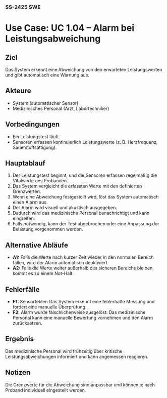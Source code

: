 ### SS-2425 SWE

# Use Case: UC 1.04 – Alarm bei Leistungsabweichung

## Ziel
Das System erkennt eine Abweichung von den erwarteten Leistungswerten und gibt automatisch eine Warnung aus.

## Akteure
- System (automatischer Sensor)
- Medizinisches Personal (Arzt, Labortechniker)

## Vorbedingungen
- Ein Leistungstest läuft.
- Sensoren erfassen kontinuierlich Leistungswerte (z. B. Herzfrequenz, Sauerstoffsättigung).

## Hauptablauf
1. Der Leistungstest beginnt, und die Sensoren erfassen regelmäßig die Vitalwerte des Probanden.
2. Das System vergleicht die erfassten Werte mit den definierten Grenzwerten.
3. Wenn eine Abweichung festgestellt wird, löst das System automatisch einen Alarm aus.
4. Der Alarm wird visuell und akustisch ausgegeben.
5. Dadurch wird das medizinische Personal benachrichtigt und kann eingreifen.
6. Falls notwendig, kann der Test abgebrochen oder eine Anpassung der Belastung vorgenommen werden.

## Alternative Abläufe
- **A1:** Falls die Werte nach kurzer Zeit wieder in den normalen Bereich fallen, wird der Alarm automatisch deaktiviert.
- **A2:** Falls die Werte weiter außerhalb des sicheren Bereichs bleiben, kommt es zu einem Not-Halt.

## Fehlerfälle
- **F1:** Sensorfehler: Das System erkennt eine fehlerhafte Messung und fordert eine manuelle Überprüfung.
- **F2:** Alarm wurde fälschlicherweise ausgelöst:  Das medizinische Personal kann eine manuelle Bewertung vornehmen und den Alarm zurücksetzen.

## Ergebnis
Das medizinische Personal wird frühzeitig über kritische Leistungsabweichungen informiert und kann angemessen reagieren.

## Notizen
Die Grenzwerte für die Abweichung sind anpassbar und können je nach Proband individuell eingestellt werden.

